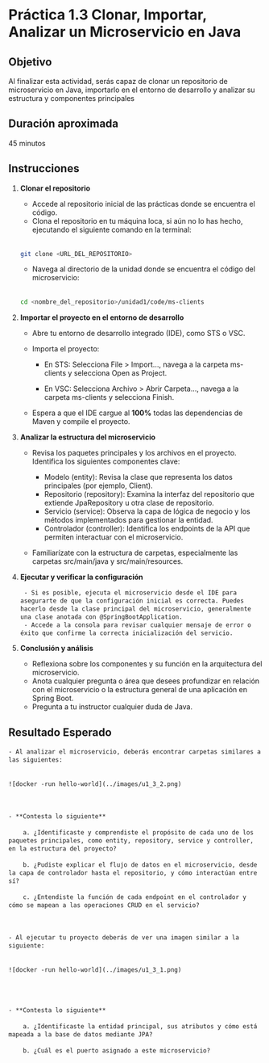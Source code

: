 # Práctica 1.3 Clonar, Importar, Analizar un Microservicio en Java

## Objetivo

Al finalizar esta actividad, serás capaz de clonar un repositorio de microservicio en Java, importarlo en el entorno de desarrollo y analizar su estructura y componentes principales

## Duración aproximada

45 minutos

## Instrucciones

1. **Clonar el repositorio**

    - Accede al repositorio inicial de las prácticas donde se encuentra el código.
    - Clona el repositorio en tu máquina loca, si aún no lo has hecho, ejecutando el siguiente comando en la terminal:

    ```bash
    
    git clone <URL_DEL_REPOSITORIO>
    ```

    - Navega al directorio de la unidad donde se encuentra el código del microservicio:

    ```bash
    
    cd <nombre_del_repositorio>/unidad1/code/ms-clients
    ```


2. **Importar el proyecto en el entorno de desarrollo**

    - Abre tu entorno de desarrollo integrado (IDE), como STS o VSC.
    - Importa el proyecto:
        - En STS: Selecciona File > Import..., navega a la carpeta ms-clients y selecciona Open as Project.

        - En VSC: Selecciona Archivo > Abrir Carpeta..., navega a la carpeta ms-clients y selecciona Finish.

    - Espera a que el IDE cargue al **100%** todas las dependencias de Maven y compile el proyecto.



3. **Analizar la estructura del microservicio**

    - Revisa los paquetes principales y los archivos en el proyecto. Identifica los siguientes componentes clave:

        - Modelo (entity): Revisa la clase que representa los datos principales (por ejemplo, Client).
        - Repositorio (repository): Examina la interfaz del repositorio que extiende JpaRepository u otra clase de repositorio.
        - Servicio (service): Observa la capa de lógica de negocio y los métodos implementados para gestionar la entidad.
        - Controlador (controller): Identifica los endpoints de la API que permiten interactuar con el microservicio.

    - Familiarízate con la estructura de carpetas, especialmente las carpetas src/main/java y src/main/resources.



4. **Ejecutar y verificar la configuración**

        - Si es posible, ejecuta el microservicio desde el IDE para asegurarte de que la configuración inicial es correcta. Puedes hacerlo desde la clase principal del microservicio, generalmente una clase anotada con @SpringBootApplication.
        - Accede a la consola para revisar cualquier mensaje de error o éxito que confirme la correcta inicialización del servicio.



5. **Conclusión y análisis**

    - Reflexiona sobre los componentes y su función en la arquitectura del microservicio.
    - Anota cualquier pregunta o área que desees profundizar en relación con el microservicio o la estructura general de una aplicación en Spring Boot. 
    - Pregunta a tu instructor cualquier duda de Java.



 

## Resultado Esperado

    - Al analizar el microservicio, deberás encontrar carpetas similares a las siguientes:


    ![docker -run hello-world](../images/u1_3_2.png)



    - **Contesta lo siguiente**

        a. ¿Identificaste y comprendiste el propósito de cada uno de los paquetes principales, como entity, repository, service y controller, en la estructura del proyecto?

        b. ¿Pudiste explicar el flujo de datos en el microservicio, desde la capa de controlador hasta el repositorio, y cómo interactúan entre sí?

        c. ¿Entendiste la función de cada endpoint en el controlador y cómo se mapean a las operaciones CRUD en el servicio?



    - Al ejecutar tu proyecto deberás de ver una imagen similar a la siguiente:


    ![docker -run hello-world](../images/u1_3_1.png)

 
  

    - **Contesta lo siguiente**

        a. ¿Identificaste la entidad principal, sus atributos y cómo está mapeada a la base de datos mediante JPA?

        b. ¿Cuál es el puerto asignado a este microservicio?
